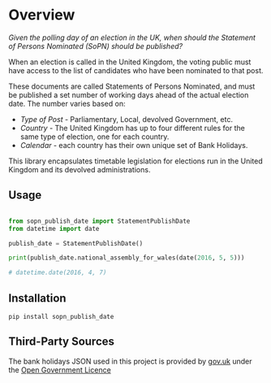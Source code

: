 # Overview

*Given the polling day of an election in the UK, when should the Statement of Persons Nominated (SoPN) should be published?*

When an election is called in the United Kingdom, the voting public must have access to the list of candidates who have been nominated to that post.

These documents are called Statements of Persons Nominated, and must be published a set number of working days ahead of the actual election date. The number varies based on:

 * *Type of Post* - Parliamentary, Local, devolved Government, etc.
 * *Country* - The United Kingdom has up to four different rules for the same type of election, one for each country.
 * *Calendar* - each country has their own unique set of Bank Holidays.


This library encapsulates timetable legislation for elections run in the United Kingdom and its devolved administrations.

## Usage

```python

from sopn_publish_date import StatementPublishDate
from datetime import date

publish_date = StatementPublishDate()

print(publish_date.national_assembly_for_wales(date(2016, 5, 5)))

# datetime.date(2016, 4, 7)
```
 
## Installation

`pip install sopn_publish_date`
 
## Third-Party Sources
 
 The bank holidays JSON used in this project is provided by [gov.uk](https://www.gov.uk/bank-holidays.json) under the [Open Government Licence](http://www.nationalarchives.gov.uk/doc/open-government-licence/version/3/)
